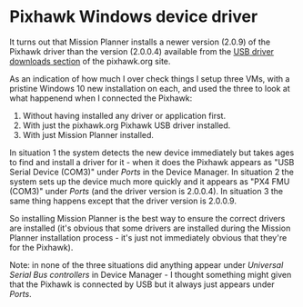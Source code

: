 Pixhawk Windows device driver
=============================

It turns out that Mission Planner installs a newer version (2.0.9) of the Pixhawk driver than the version (2.0.0.4) available from the [USB driver downloads section](https://pixhawk.org/firmware/downloads) of the pixhawk.org site.

As an indication of how much I over check things I setup three VMs, with a pristine Windows 10 new installation on each, and used the three to look at what happenend when I connected the Pixhawk:

1. Without having installed any driver or application first.
2. With just the pixhawk.org Pixhawk USB driver installed.
3. With just Mission Planner installed.

In situation 1 the system detects the new device immediately but takes ages to find and install a driver for it - when it does the Pixhawk appears as "USB Serial Device (COM3)" under _Ports_ in the Device Manager. In situation 2 the system sets up the device much more quickly and it appears as "PX4 FMU (COM3)" under _Ports_ (and the driver version is 2.0.0.4). In situation 3 the same thing happens except that the driver version is 2.0.0.9.

So installing Mission Planner is the best way to ensure the correct drivers are installed (it's obvious that some drivers are installed during the Mission Planner installation process - it's just not immediately obvious that they're for the Pixhawk).

Note: in none of the three situations did anything appear under _Universal Serial Bus controllers_ in Device Manager - I thought something might given that the Pixhawk is connected by USB but it always just appears under _Ports_.
